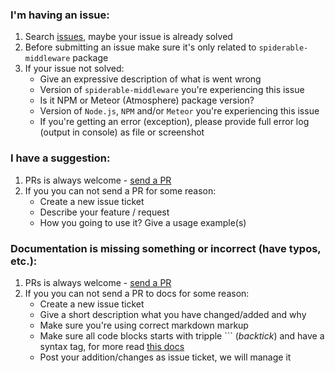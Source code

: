 ### I'm having an issue:
 1. Search [issues](https://github.com/VeliovGroup/spiderable-middleware/issues), maybe your issue is already solved
 2. Before submitting an issue make sure it's only related to `spiderable-middleware` package
 3. If your issue not solved:
     - Give an expressive description of what is went wrong
     - Version of `spiderable-middleware` you're experiencing this issue
     - Is it NPM or Meteor (Atmosphere) package version?
     - Version of `Node.js`, `NPM` and/or `Meteor` you're experiencing this issue
     - If you're getting an error (exception), please provide full error log (output in console) as file or screenshot

### I have a suggestion:
 1. PRs is always welcome - [send a PR](https://github.com/VeliovGroup/spiderable-middleware/compare)
 2. If you you can not send a PR for some reason:
     - Create a new issue ticket
     - Describe your feature / request
     - How you going to use it? Give a usage example(s)

### Documentation is missing something or incorrect (have typos, etc.):
 1. PRs is always welcome - [send a PR](https://github.com/VeliovGroup/spiderable-middleware/compare)
 2. If you you can not send a PR to docs for some reason:
     - Create a new issue ticket
     - Give a short description what you have changed/added and why
     - Make sure you're using correct markdown markup
     - Make sure all code blocks starts with tripple ``` (*backtick*) and have a syntax tag, for more read [this docs](https://help.github.com/articles/creating-and-highlighting-code-blocks/#syntax-highlighting)
     - Post your addition/changes as issue ticket, we will manage it
